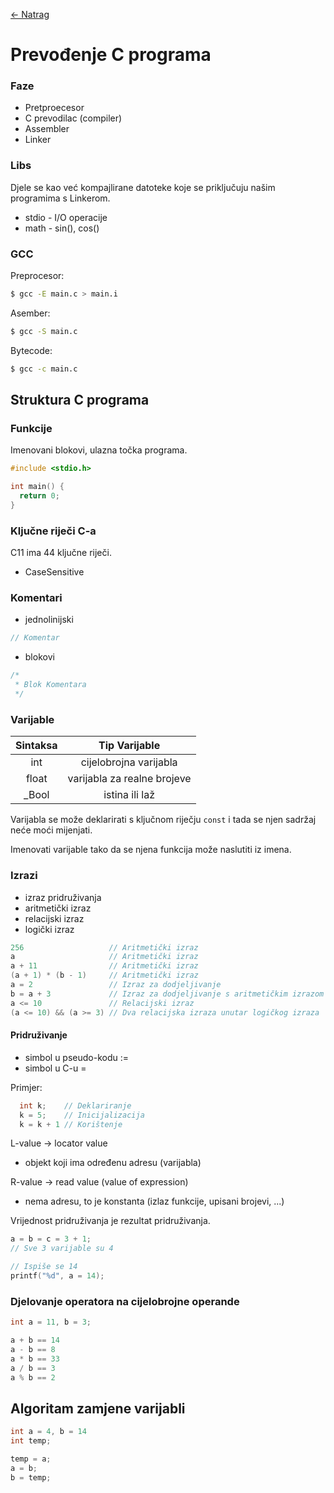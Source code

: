 [← Natrag](..)

# Prevođenje C programa

### Faze
 - Pretproecesor
 - C prevodilac (compiler)
 - Assembler
 - Linker

### Libs
Djele se kao već kompajlirane datoteke koje se priključuju našim programima s Linkerom.

 - stdio - I/O operacije
 - math - sin(), cos()


### GCC

Preprocesor:
```bash
$ gcc -E main.c > main.i
```

Asember:
```bash
$ gcc -S main.c
```

Bytecode:
```bash
$ gcc -c main.c
```

## Struktura C programa

### Funkcije
Imenovani blokovi, ulazna točka programa.

```c
#include <stdio.h>

int main() {
  return 0;
}
```

### Ključne riječi C-a
C11 ima 44 ključne riječi.
- CaseSensitive

### Komentari

- jednolinijski
```c
// Komentar
```

- blokovi
```c
/*
 * Blok Komentara
 */
```

### Varijable

| Sintaksa | Tip Varijable |
|:--:|:--:|
|int| cijelobrojna varijabla |
|float| varijabla za realne brojeve |
|_Bool| istina ili laž |

Varijabla se može deklarirati s ključnom riječju `const` i tada se njen sadržaj neće moći mijenjati.

Imenovati varijable tako da se njena funkcija može naslutiti iz imena.


### Izrazi

- izraz pridruživanja
- aritmetički izraz
- relacijski izraz
- logički izraz

```c
256                   // Aritmetički izraz
a                     // Aritmetički izraz
a + 11                // Aritmetički izraz
(a + 1) * (b - 1)     // Aritmetički izraz
a = 2                 // Izraz za dodjeljivanje
b = a + 3             // Izraz za dodjeljivanje s aritmetičkim izrazom
a <= 10               // Relacijski izraz
(a <= 10) && (a >= 3) // Dva relacijska izraza unutar logičkog izraza
```

#### Pridruživanje

- simbol u pseudo-kodu  :=
- simbol u C-u          =

Primjer:
```c
  int k;    // Deklariranje
  k = 5;    // Inicijalizacija
  k = k + 1 // Korištenje
```

L-value -> locator value
 - objekt koji ima određenu adresu (varijabla)

R-value -> read value (value of expression)
 - nema adresu, to je konstanta (izlaz funkcije, upisani brojevi, ...)

Vrijednost pridruživanja je rezultat pridruživanja.
```c
a = b = c = 3 + 1;
// Sve 3 varijable su 4

// Ispiše se 14
printf("%d", a = 14);
```

### Djelovanje operatora na cijelobrojne operande
```c
int a = 11, b = 3;

a + b == 14
a - b == 8
a * b == 33
a / b == 3
a % b == 2
```

## Algoritam zamjene varijabli

```c
int a = 4, b = 14
int temp;

temp = a;
a = b;
b = temp;
```
